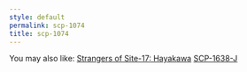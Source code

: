 ```yaml
---
style: default
permalink: scp-1074
title: scp-1074
---
```

You may also like:
[Strangers of Site-17: Hayakawa](http://scp-wiki.net/strangers-of-site-17-part-three)
[SCP-1638-J](http://scp-wiki.net/scp-1638-j)